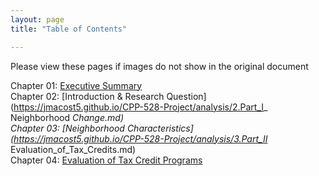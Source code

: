 ```yaml
---
layout: page
title: "Table of Contents"

---
```


Please view these pages if images do not show in the original document

Chapter 01: [Executive Summary](https://jmacost5.github.io/CPP-528-Project/analysis/1.Executive_Summary.md) <br>
Chapter 02: [Introduction & Research Question](https://jmacost5.github.io/CPP-528-Project/analysis/2.Part_I_ Neighborhood _Change.md) <br>
Chapter 03: [Neighborhood Characteristics](https://jmacost5.github.io/CPP-528-Project/analysis/3.Part_II_ Evaluation_of_Tax_Credits.md)<br>
Chapter 04: [Evaluation of Tax Credit Programs](https://jmacost5.github.io/CPP-528-Project/analysis/4.Part_III_Results_and_Conclusion.md)
